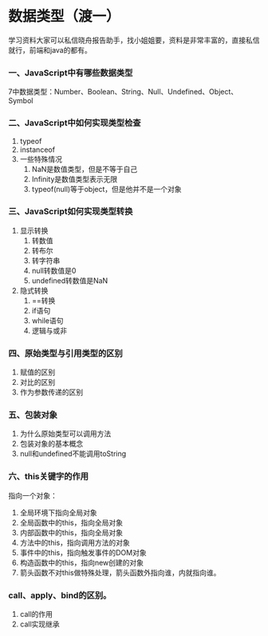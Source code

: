 # 数据类型（渡一）

学习资料大家可以私信晓舟报告助手，找小姐姐要，资料是非常丰富的，直接私信就行，前端和java的都有。

### 一、JavaScript中有哪些数据类型

7中数据类型：Number、Boolean、String、Null、Undefined、Object、Symbol

### 二、JavaScript中如何实现类型检查

1. typeof
2. instanceof
3. 一些特殊情况
   1. NaN是数值类型，但是不等于自己
   2. Infinity是数值类型表示无限 
   3. typeof(null)等于object，但是他并不是一个对象

### 三、JavaScript如何实现类型转换

1. 显示转换
   1. 转数值
   2. 转布尔
   3. 转字符串
   4. null转数值是0
   5. undefined转数值是NaN
2. 隐式转换
   1. ==转换
   2. if语句
   3. while语句
   4. 逻辑与或非

### 四、原始类型与引用类型的区别

1. 赋值的区别
2. 对比的区别
3. 作为参数传递的区别

### 五、包装对象

1. 为什么原始类型可以调用方法
2. 包装对象的基本概念
3. null和undefined不能调用toString

### 六、this关键字的作用

指向一个对象：

1. 全局环境下指向全局对象
2. 全局函数中的this，指向全局对象
3. 内部函数中的this，指向全局对象
4. 方法中的this，指向调用方法的对象
5. 事件中的this，指向触发事件的DOM对象
6. 构造函数中的this，指向new创建的对象
7. 箭头函数不对this做特殊处理，箭头函数外指向谁，内就指向谁。

### call、apply、bind的区别。

1. call的作用
2. call实现继承


